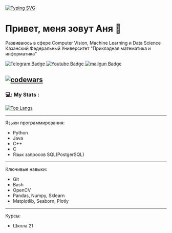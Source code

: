 [![Typing SVG](https://readme-typing-svg.demolab.com?font=Fira+Code&pause=1000&color=10642F&width=435&lines=Programming+Enthusiast)](https://git.io/typing-svg)
# Привет, меня зовут Аня 👋

Развиваюсь в сфере Computer Vision, Machine Learning и Data Science
Казанский Федеральный Университет "Прикладная математика и информатика"

<div id="badges">
  <a href="https://t.me/persi_shmersi">
    <img src="https://img.shields.io/badge/telegram-blue?style=for-the-badge&logo=telegram&logoColor=white" alt="Telegram Badge"/>
  </a>
  <a href="your-youtube-URL">
    <img src="https://img.shields.io/badge/YouTube-red?style=for-the-badge&logo=youtube&logoColor=white" alt="Youtube Badge"/>
  </a>
  <a href="https://e.mail.ru/cgi-bin/sentmsg?To=yashnova.anya@mail.ru&from=otvet&afterReload=1">
    <img src="https://img.shields.io/badge/mailgun-red?style=for-the-badge&logo=mailgun&logoColor=white" alt="mailgun Badge"/>
  </a>
</div>


[![codewars](https://www.codewars.com/users/frog_se/badges/small)](https://www.codewars.com/users/username)
---

### 💻: My Stats :
[![Top Langs](https://github-readme-stats.vercel.app/api/top-langs/?username=Mambulya)](https://github.com/Mambulya/github-readme-stats)


---
Языки программирования:
* Python
* Java
* C++
* C
* Язык запросов SQL(PostgerSQL)

---
Ключивые навыки:
* Git
* Bash
* OpenCV
* Pandas, Numpy, Sklearn
* Matplotlib, Seaborn, Plotly

---
Курсы:
* Школа 21
